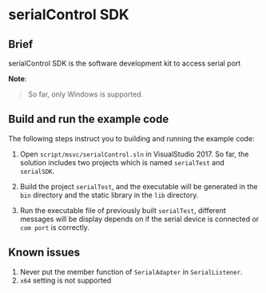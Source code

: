 # serialControl SDK

## Brief
serialControl SDK is the software development kit to access serial port

**Note**:
> So far, only Windows is supported.

## Build and run the example code
The following steps instruct you to building and running the example code:

1. Open `script/msvc/serialControl.sln` in VisualStudio 2017. So far, the solution includes two projects which 
is named `serialTest` and `serialSDK`.

2. Build the project `serialTest`, and the executable will be generated in the `bin` directory and the 
static library in the `lib` directory.

3. Run the executable file of previously built `serialTest`, different messages will be display depends on if the serial device is connected or `com port` is correctly.


## Known issues
1. Never put the member function of  `SerialAdapter` in `SerialListener`.
2. `x64` setting is not supported
